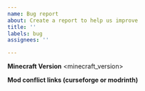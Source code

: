 ```yaml
---
name: Bug report
about: Create a report to help us improve
title: ''
labels: bug
assignees: ''

---
```


**Minecraft Version**
<minecraft_version>

**Mod conflict links (curseforge or modrinth)**
<links>
